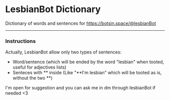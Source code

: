 # LesbianBot Dictionary
Dictionary of words and sentences for https://botsin.space/@lesbianBot

----
### Instructions
Actually, LesbianBot allow only two types of sentences:
- Word/sentence (which will be ended by the word "lesbian" when tooted, useful for adjectives lists)
- Senteces with \*\* inside (Like "\*\*I'm lesbian" which will be tooted as is, without the two \*\*)

I'm open for suggestion and you can ask me in dm through lesbianBot if needed <3
